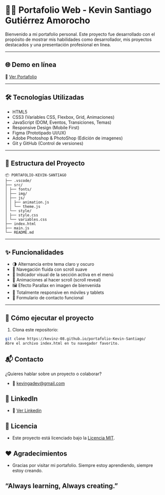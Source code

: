 # 🧑‍💻 Portafolio Web - Kevin Santiago Gutiérrez Amorocho

Bienvenido a mi portafolio personal. Este proyecto fue desarrollado con el propósito de mostrar mis habilidades como desarrollador, mis proyectos destacados y una presentación profesional en línea.

---

## 🌐 Demo en línea

🔗 [Ver Portafolio](https://kevinz-08.github.io/portafolio-Kevin-Santiago/)

---

## 🛠 Tecnologías Utilizadas

- HTML5
- CSS3 (Variables CSS, Flexbox, Grid, Animaciones)
- JavaScript (DOM, Eventos, Transiciones, Temas)
- Responsive Design (Mobile First)
- Figma (Prototipado UI/UX)
- Adobe Photoshop & PhotoShop (Edición de imagenes)
- Git y GitHub (Control de versiones)

---

## 📁 Estructura del Proyecto
```
📦 PORTAFOLIO-KEVIN-SANTIAGO
├── .vscode/
├── src/
│ ├── fonts/
│ ├── img/
│ ├── js/
│ │ ├── animation.js
│ │ └── theme.js
│ └── style/
│ ├── style.css
│ └── variables.css
├── index.html
├── main.js
└── README.md
```
---

## ✨ Funcionalidades

- 🌗 Alternancia entre tema claro y oscuro
- 🎯 Navegación fluida con scroll suave
- 📍 Indicador visual de la sección activa en el menú
- 🎨 Animaciones al hacer scroll (scroll reveal)
- 🖼️ Efecto Parallax en imagen de bienvenida
- 📱 Totalmente responsive en móviles y tablets
- 🧾 Formulario de contacto funcional

---

## 🚀 Cómo ejecutar el proyecto

1. Clona este repositorio:

```bash
git clone https://kevinz-08.github.io/portafolio-Kevin-Santiago/
Abre el archivo index.html en tu navegador favorito.
```
## 📬 Contacto
¿Quieres hablar sobre un proyecto o colaborar?

- 📧 kevingadev@gmail.com

## 💼 LinkedIn
- 🔗 [Ver Linkedin](https://www.linkedin.com/in/kevingutierrezdev/)

## 📝 Licencia
- Este proyecto está licenciado bajo la [Licencia MIT](./LICENSE).

## ❤️ Agradecimientos
- Gracias por visitar mi portafolio. Siempre estoy aprendiendo, siempre estoy creando.

## “Always learning, Always creating.”
